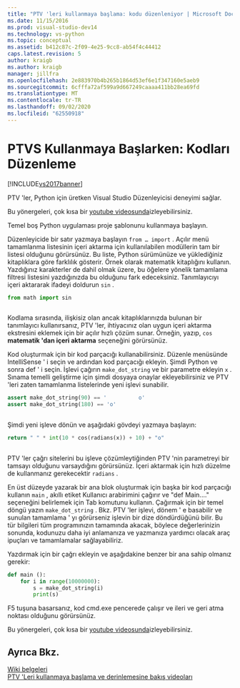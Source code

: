 ```yaml
---
title: "PTV 'leri kullanmaya başlama: kodu düzenleniyor | Microsoft Docs"
ms.date: 11/15/2016
ms.prod: visual-studio-dev14
ms.technology: vs-python
ms.topic: conceptual
ms.assetid: b412c87c-2f09-4e25-9cc8-ab54f4c44412
caps.latest.revision: 5
author: kraigb
ms.author: kraigb
manager: jillfra
ms.openlocfilehash: 2e883970b4b265b1864d53ef6e1f347160e5aeb9
ms.sourcegitcommit: 6cfffa72af599a9d667249caaaa411bb28ea69fd
ms.translationtype: MT
ms.contentlocale: tr-TR
ms.lasthandoff: 09/02/2020
ms.locfileid: "62550918"
---
```

# <a name="getting-started-with-ptvs-editing-code"></a>PTVS Kullanmaya Başlarken: Kodları Düzenleme
[!INCLUDE[vs2017banner](../includes/vs2017banner.md)]

PTV 'ler, Python için üretken Visual Studio Düzenleyicisi deneyimi sağlar.  
  
 Bu yönergeleri, çok kısa bir [youtube videosunda](https://www.youtube.com/watch?v=uZGZNEyyeKs&index=3&list=PLReL099Y5nRdLgGAdrb_YeTdEnd23s6Ff)izleyebilirsiniz.  
  
 Temel boş Python uygulaması proje şablonunu kullanmaya başlayın.  
  
 Düzenleyicide bir satır yazmaya başlayın `from … import` .  Açılır menü tamamlanma listesinin içeri aktarma için kullanılabilen modüllerin tam bir listesi olduğunu görürsünüz.  Bu liste, Python sürümünüze ve yüklediğiniz kitaplıklara göre farklılık gösterir.  Örnek olarak matematik kitaplığını kullanın.  Yazdığınız karakterler de dahil olmak üzere, bu öğelere yönelik tamamlama filtresi listesini yazdığınızda bu olduğunu fark edeceksiniz.  Tanımlayıcıyı içeri aktararak ifadeyi doldurun `sin` .  
  
```python  
from math import sin  
  
```  
  
 Kodlama sırasında, ilişkisiz olan ancak kitaplıklarınızda bulunan bir tanımlayıcı kullanırsanız, PTV 'ler, ihtiyacınız olan uygun içeri aktarma ekstresini eklemek için bir açılır hızlı çözüm sunar.  Örneğin, yazıp, `cos` **matematik 'dan içeri aktarma** seçeneğini görürsünüz.  
  
 Kod oluşturmak için bir kod parçacığı kullanabilirsiniz.  Düzenle menüsünde IntelliSense ' i seçin ve ardından kod parçacığı ekleyin.  Şimdi Python ve sonra def ' i seçin.  İşlevi çağırın `make_dot_string` ve bir parametre ekleyin `x` .  Sınama temelli geliştirme için şimdi dosyaya onaylar ekleyebilirsiniz ve PTV 'leri zaten tamamlanma listelerinde yeni işlevi sunabilir.  
  
```python  
assert make_dot_string(90) == '          o'  
assert make_dot_string(180) == 'o'  
  
```  
  
 Şimdi yeni işleve dönün ve aşağıdaki gövdeyi yazmaya başlayın:  
  
```python  
return " " * int(10 * cos(radians(x)) + 10) + "o"  
  
```  
  
 PTV 'ler çağrı sitelerini bu işleve çözümleytiğinden PTV 'nin parametreyi bir tamsayı olduğunu varsaydığını görürsünüz.   İçeri aktarmak için hızlı düzelme de kullanmanız gerekecektir `radians` .  
  
 En üst düzeyde yazarak bir ana blok oluşturmak için başka bir kod parçacığı kullanın `main` , akıllı etiket Kullanıcı arabirimini çağırır ve "def Main...." seçeneğini belirlemek için Tab komutunu kullanın.  Çağırmak için bir temel döngü yazın `make_dot_string` .  Bkz. PTV 'ler işlevi, dönem ' e basabilir ve sunulan tamamlama ' yı görürseniz işlevin bir dize döndürdüğünü bilir.  Bu tür bilgileri tüm programınızın tamamında akacak, böylece değerlerinizin sonunda, kodunuzu daha iyi anlamanıza ve yazmanıza yardımcı olacak araç ipuçları ve tamamlamalar sağlayabiliriz.  
  
 Yazdırmak için bir çağrı ekleyin ve aşağıdakine benzer bir ana sahip olmanız gerekir:  
  
```python  
def main ():  
    for i in range(10000000):  
        s = make_dot_string(i)  
        print(s)  
```  
  
 F5 tuşuna basarsanız, kod cmd.exe pencerede çalışır ve ileri ve geri atma noktası olduğunu görürsünüz.  
  
 Bu yönergeleri, çok kısa bir [youtube videosunda](https://www.youtube.com/watch?v=uZGZNEyyeKs&index=3&list=PLReL099Y5nRdLgGAdrb_YeTdEnd23s6Ff)izleyebilirsiniz.  
  
## <a name="see-also"></a>Ayrıca Bkz.  
 [Wiki belgeleri](https://github.com/Microsoft/PTVS/wiki/Editor-Features)   
 [PTV 'Leri kullanmaya başlama ve derinlemesine bakış videoları](https://www.youtube.com/playlist?list=PLReL099Y5nRdLgGAdrb_YeTdEnd23s6Ff)
